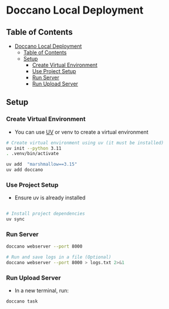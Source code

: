 # Doccano Local Deployment

## Table of Contents

- [Doccano Local Deployment](#doccano-local-deployment)
  - [Table of Contents](#table-of-contents)
  - [Setup](#setup)
    - [Create Virtual Environment](#create-virtual-environment)
    - [Use Project Setup](#use-project-setup)
    - [Run Server](#run-server)
    - [Run Upload Server](#run-upload-server)

## Setup

### Create Virtual Environment

- You can use [UV](https://docs.astral.sh/uv/getting-started/installation/) or venv to create a virtual environment

```sh
# Create virtual environment using uv (it must be installed)
uv init --python 3.11
. .venv/bin/activate

uv add  "marshmallow==3.15"
uv add doccano
```

### Use Project Setup

- Ensure uv is already installed

```sh

# Install project dependencies
uv sync
```

### Run Server

```sh
doccano webserver --port 8000

# Run and save logs in a file (Optional)
doccano webserver --port 8000 > logs.txt 2>&1
```

### Run Upload Server

- In a new terminal, run:

```sh
doccano task  
```
